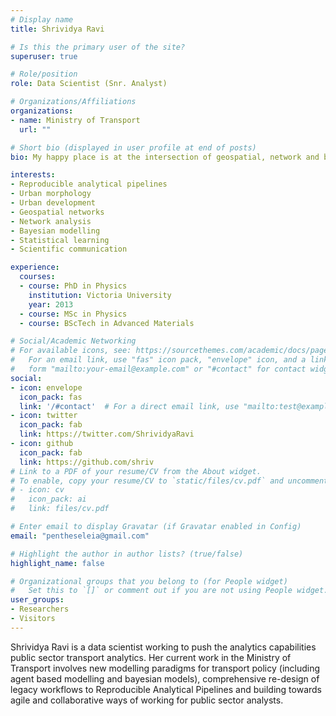 ```yaml
---
# Display name
title: Shrividya Ravi

# Is this the primary user of the site?
superuser: true

# Role/position
role: Data Scientist (Snr. Analyst)

# Organizations/Affiliations
organizations:
- name: Ministry of Transport
  url: ""

# Short bio (displayed in user profile at end of posts)
bio: My happy place is at the intersection of geospatial, network and bayesian analyses. 

interests:
- Reproducible analytical pipelines
- Urban morphology
- Urban development
- Geospatial networks
- Network analysis
- Bayesian modelling
- Statistical learning
- Scientific communication

experience:
  courses:
  - course: PhD in Physics
    institution: Victoria University
    year: 2013
  - course: MSc in Physics
  - course: BScTech in Advanced Materials

# Social/Academic Networking
# For available icons, see: https://sourcethemes.com/academic/docs/page-builder/#icons
#   For an email link, use "fas" icon pack, "envelope" icon, and a link in the
#   form "mailto:your-email@example.com" or "#contact" for contact widget.
social:
- icon: envelope
  icon_pack: fas
  link: '/#contact'  # For a direct email link, use "mailto:test@example.org".
- icon: twitter
  icon_pack: fab
  link: https://twitter.com/ShrividyaRavi
- icon: github
  icon_pack: fab
  link: https://github.com/shriv
# Link to a PDF of your resume/CV from the About widget.
# To enable, copy your resume/CV to `static/files/cv.pdf` and uncomment the lines below.
# - icon: cv
#   icon_pack: ai
#   link: files/cv.pdf

# Enter email to display Gravatar (if Gravatar enabled in Config)
email: "pentheseleia@gmail.com"

# Highlight the author in author lists? (true/false)
highlight_name: false

# Organizational groups that you belong to (for People widget)
#   Set this to `[]` or comment out if you are not using People widget.
user_groups:
- Researchers
- Visitors
---
```


Shrividya Ravi is a data scientist working to push the analytics capabilities public sector transport analytics. Her current work in the Ministry of Transport involves new modelling paradigms for transport policy (including agent based modelling and bayesian models), comprehensive re-design of legacy workflows to Reproducible Analytical Pipelines and building towards agile and collaborative ways of working for public sector analysts. 